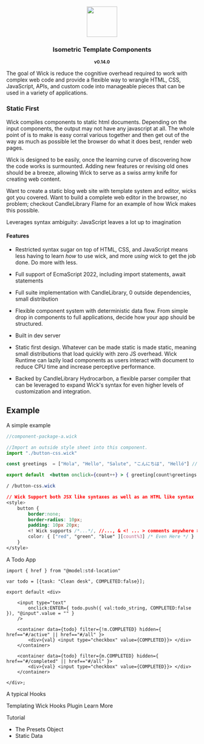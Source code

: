 <h1 align=center>
    <img src="./flavor/cfw-flame-w-lib.svg" type="text/svg" rel="svg" height=80>
</h1>

<h3 align=center>Isometric Template Components</h3>
<p align=center> <sub><b>v0.14.0</b></sub> </p>

The goal of Wick is reduce the cognitive overhead required to work with complex web code
and provide a flexible way to wrangle HTML, CSS, JavaScript, APIs, and custom code into 
manageable pieces that can be used in a variety of applications. 

### Static First 

Wick compiles components to static html documents. Depending on the input components, the output
may not have any javascript at all. The whole point of is to make is easy corral various together
and then get out of the way as much as possible let the browser do what it does best, render web
pages. 

Wick is designed to be easily, once the learning curve of discovering how the code works is surmounted.
Adding new features or revising old ones should be a breeze, allowing Wick to serve as a swiss army 
knife for creating web content. 

Want to create a static blog web site with template system and editor, wicks got you covered. Want 
to build a complete web editor in the browser, no problem; checkout CandleLibrary Flame for an example
of how Wick makes this possible.

Leverages syntax ambiguity:
    JavaScript leaves a lot up to imagination

#### Features
- Restricted syntax sugar on top of HTML, CSS, and JavaScript means less having to learn *how* to use
    wick, and more *using* wick to get the job done. Do more with less. 

- Full support of EcmaScript 2022, including import statements, await statements 

- Full suite implementation with CandleLibrary, 0 outside dependencies, small distribution

- Flexible component system with deterministic data flow. From simple drop in components to full applications, decide how your app should be structured.

- Built in dev server

- Static first design. Whatever can be made static is made static, meaning small distributions that load quickly with zero JS overhead. Wick Runtime can lazily load 
    components as users interact with document to reduce CPU time and increase perceptive performance.

- Backed by CandleLibrary Hydrocarbon, a flexible parser compiler that can be leveraged to expand Wick's syntax for even higher levels of customization and integration.

## Example 

A simple example

```jsx
//component-package-a.wick

//Import an outside style sheet into this component. 
import "./button-css.wick"

const greetings  = ["Hola", "Hello", "Salute", "こんにちは", "Helló"] //TODO should be hoisted to an internal, static property. 

export default  <button onclick={count++} > { greeting[count%greetings.length] } </button>

```

```CSS
/ /button-css.wick

// Wick Support both JSX like syntaxes as well as an HTML like syntax
<style>
    button {
        border:none;
        border-radius: 10px;
        padding: 10px 20px;
        <! Wick supports /*...*/, //..., & <! ... > comments anywhere >
        color: { ["red", "green", "blue" ][count%3] /* Even Here */ }
    }
</style>
```

A Todo App
```JSX
import { href } from "@model:std-location"

var todo = [{task: "Clean desk", COMPLETED:false}];

export default <div>
    
    <input type="text" 
        onclick:ENTER={ todo.push({ val:todo_string, COMPLETED:false }), "@input".value = "" }
    />

    <container data={todo} filter={!m.COMPLETED} hidden={ href=="#/active" || href=="#/all" }>
        <div>{val} <input type="checkbox" value={COMPLETED}}> </div>
    </container>

    <container data={todo} filter={m.COMPLETED} hidden={ href=="#/completed" || href=="#/all" }>
        <div>{val} <input type="checkbox" value={COMPLETED}}> </div>
    </container>

</div>;
```

A typical 
Hooks

Templating
Wick Hooks
Plugin
Learn More

Tutorial

- The Presets Object
- Static Data